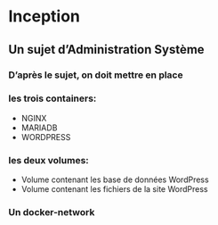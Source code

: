 # Inception
 ## Un sujet d’Administration Système
 ### D’après le sujet, on doit mettre en place
 ### les trois containers: 
 - NGINX  
 - MARIADB  
 - WORDPRESS
 ### les deux volumes:
 - Volume contenant les base de données WordPress
 - Volume contenant les fichiers de la site WordPress
### Un docker-network 
